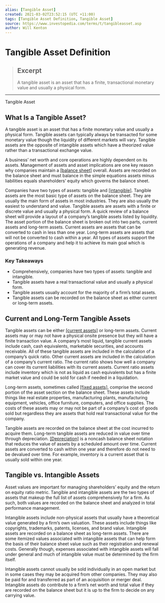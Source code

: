 ```yaml
---
alias: [Tangible Asset]
created: 2021-03-02T23:52:15 (UTC +11:00)
tags: [Tangible Asset Definition, Tangible Asset]
source: https://www.investopedia.com/terms/t/tangibleasset.asp
author: Will Kenton
---
```


# Tangible Asset Definition

> ## Excerpt
> A tangible asset is an asset that has a finite, transactional monetary value and usually a physical form.

---

Tangible Asset
## What Is a Tangible Asset?

A tangible asset is an asset that has a finite monetary value and usually a physical form. Tangible assets can typically always be transacted for some monetary value though the liquidity of different markets will vary. Tangible assets are the opposite of intangible assets which have a theorized value rather than a transactional exchange value.

A business’ net worth and core operations are highly dependent on its assets. Management of assets and asset implications are one key reason why companies maintain a [[balance sheet]](https://www.investopedia.com/terms/b/balancesheet.asp) overall. Assets are recorded on the balance sheet and must balance in the simple equations assets minus liabilities equals shareholders’ equity which governs the balance sheet.

Companies have two types of assets: tangible and [[intangible]](https://www.investopedia.com/terms/i/intangibleasset.asp). Tangible assets are the most basic type of assets on the balance sheet. They are usually the main form of assets in most industries. They are also usually the easiest to understand and value. Tangible assets are assets with a finite or discrete value and usually a physical form. A quick review of a balance sheet will provide a layout of a company’s tangible assets listed by liquidity. The asset portion of the balance sheet is broken out into two parts, current assets and long-term assets. Current assets are assets that can be converted to cash in less than one year. Long-term assets are assets that will not be converted to cash within a year. All types of assets support the operations of a company and help it to achieve its main goal which is generating revenue.

### Key Takeaways

-   Comprehensively, companies have two types of assets: tangible and intangible.
-   Tangible assets have a real transactional value and usually a physical form.
-   Tangible assets usually account for the majority of a firm’s total assets.
-   Tangible assets can be recorded on the balance sheet as either current or long-term assets.

## Current and Long-Term Tangible Assets

Tangible assets can be either [[current assets]](https://www.investopedia.com/terms/c/currentassets.asp) or long-term assets. Current assets may or may not have a physical onsite presence but they will have a finite transaction value. A company’s most liquid, tangible current assets include cash, cash equivalents, marketable securities, and accounts receivable. All of these tangible assets are included in the calculation of a company’s quick ratio. Other current assets are included in the calculation of a company’s current ratio. The current ratio shows how well a company can cover its current liabilities with its current assets. Current ratio assets include inventory which is not as liquid as cash equivalents but has a finite market value and could be sold for cash if needed in a liquidation.

Long-term assets, sometimes called [[fixed assets]](https://www.investopedia.com/terms/f/fixedasset.asp), comprise the second portion of the asset section on the balance sheet. These assets include things like real estate properties, manufacturing plants, manufacturing equipment, vehicles, office furniture, computers, and office supplies. The costs of these assets may or may not be part of a company’s cost of goods sold but regardless they are assets that hold real transactional value for the company.

Tangible assets are recorded on the balance sheet at the cost incurred to acquire them. Long-term tangible assets are reduced in value over time through depreciation. [[Depreciation]](https://www.investopedia.com/terms/d/depreciation.asp) is a noncash balance sheet notation that reduces the value of assets by a scheduled amount over time. Current assets are converted to cash within one year and therefore do not need to be devalued over time. For example, inventory is a current asset that is usually sold within one year.

## Tangible vs. Intangible Assets

Asset values are important for managing shareholders’ equity and the return on equity ratio metric. Tangible and intangible assets are the two types of assets that makeup the full list of assets comprehensively for a firm. As such, both values are recorded on the balance sheet and analyzed in total performance management.

Intangible assets include non-physical assets that usually have a theoretical value generated by a firm’s own valuation. These assets include things like copyrights, trademarks, patents, licenses, and brand value. Intangible assets are recorded on a balance sheet as long-term assets. There are some itemized values associated with intangible assets that can help form the basis of their balance sheet value such as their registration and renewal costs. Generally though, expenses associated with intangible assets will fall under general and much of intangible value must be determined by the firm itself.

Intangible assets cannot usually be sold individually in an open market but in some cases they may be acquired from other companies. They may also be paid for and transferred as part of an acquisition or merger deal. Intangible assets do contribute to a firm’s net worth and total value if they are recorded on the balance sheet but it is up to the firm to decide on any carrying value.
